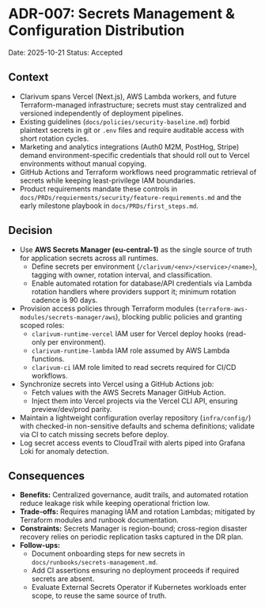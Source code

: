 # ADR-007: Secrets Management & Configuration Distribution
Date: 2025-10-21
Status: Accepted

## Context
- Clarivum spans Vercel (Next.js), AWS Lambda workers, and future Terraform-managed infrastructure; secrets must stay centralized and versioned independently of deployment pipelines.
- Existing guidelines (`docs/policies/security-baseline.md`) forbid plaintext secrets in git or `.env` files and require auditable access with short rotation cycles.
- Marketing and analytics integrations (Auth0 M2M, PostHog, Stripe) demand environment-specific credentials that should roll out to Vercel environments without manual copying.
- GitHub Actions and Terraform workflows need programmatic retrieval of secrets while keeping least-privilege IAM boundaries.
- Product requirements mandate these controls in `docs/PRDs/requierments/security/feature-requirements.md` and the early milestone playbook in `docs/PRDs/first_steps.md`.

## Decision
- Use **AWS Secrets Manager (eu-central-1)** as the single source of truth for application secrets across all runtimes.
  - Define secrets per environment (`/clarivum/<env>/<service>/<name>`), tagging with owner, rotation interval, and classification.
  - Enable automated rotation for database/API credentials via Lambda rotation handlers where providers support it; minimum rotation cadence is 90 days.
- Provision access policies through Terraform modules (`terraform-aws-modules/secrets-manager/aws`), blocking public policies and granting scoped roles:
  - `clarivum-runtime-vercel` IAM user for Vercel deploy hooks (read-only per environment).
  - `clarivum-runtime-lambda` IAM role assumed by AWS Lambda functions.
  - `clarivum-ci` IAM role limited to read secrets required for CI/CD workflows.
- Synchronize secrets into Vercel using a GitHub Actions job:
  - Fetch values with the AWS Secrets Manager GitHub Action.
  - Inject them into Vercel projects via the Vercel CLI API, ensuring preview/dev/prod parity.
- Maintain a lightweight configuration overlay repository (`infra/config/`) with checked-in non-sensitive defaults and schema definitions; validate via CI to catch missing secrets before deploy.
- Log secret access events to CloudTrail with alerts piped into Grafana Loki for anomaly detection.

## Consequences
- **Benefits:** Centralized governance, audit trails, and automated rotation reduce leakage risk while keeping operational friction low.
- **Trade-offs:** Requires managing IAM and rotation Lambdas; mitigated by Terraform modules and runbook documentation.
- **Constraints:** Secrets Manager is region-bound; cross-region disaster recovery relies on periodic replication tasks captured in the DR plan.
- **Follow-ups:**
  - Document onboarding steps for new secrets in `docs/runbooks/secrets-management.md`.
  - Add CI assertions ensuring no deployment proceeds if required secrets are absent.
  - Evaluate External Secrets Operator if Kubernetes workloads enter scope, to reuse the same source of truth.
